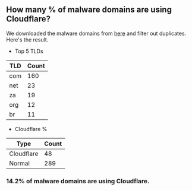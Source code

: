 ## How many % of malware domains are using Cloudflare?


We downloaded the malware domains from [here](https://urlhaus.abuse.ch) and filter out duplicates.
Here's the result.


[//]: # (start replacement)


- Top 5 TLDs

| TLD | Count |
| --- | --- |
| com | 160 |
| net | 23 |
| za | 19 |
| org | 12 |
| br | 11 |


- Cloudflare %

| Type | Count |
| --- | --- |
| Cloudflare | 48 |
| Normal | 289 |


### 14.2% of malware domains are using Cloudflare.